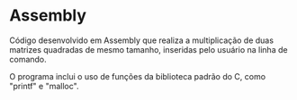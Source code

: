 # Assembly
Código desenvolvido em Assembly que realiza a multiplicação de duas matrizes quadradas de mesmo tamanho, inseridas pelo usuário na linha de comando.

O programa inclui o uso de funções da biblioteca padrão do C, como "printf" e "malloc".
